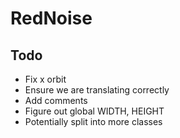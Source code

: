 # RedNoise
## Todo
- Fix x orbit
- Ensure we are translating correctly
- Add comments
- Figure out global WIDTH, HEIGHT
- Potentially split into more classes
